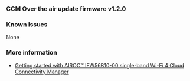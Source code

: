### CCM Over the air update firmware v1.2.0

### Known Issues
None

### More information

-   [Getting started with AIROC™ IFW56810-00 
single-band Wi-Fi 4 Cloud Connectivity Manager](https://www.infineon.com/dgdl/Infineon-AN234322_-_Getting_Started_with_AIROC_IFW56810_Single-band_Wi-Fi_4_Cloud_Connectivity_Manager-ApplicationNotes-v02_00-EN.pdf?fileId=8ac78c8c7e7124d1017e90db764f0c6b)




